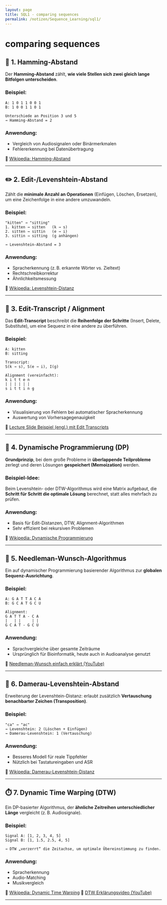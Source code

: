```yaml
---
layout: page
title: SQL1 - comparing sequences
permalink: /notizen/Sequence_Learning/sql1/
---
```


# comparing sequences

## 📏 1. Hamming-Abstand

Der **Hamming-Abstand** zählt, **wie viele Stellen sich zwei gleich lange Bitfolgen unterscheiden**.

### Beispiel:
```
A: 1 0 1 1 0 0 1  
B: 1 0 0 1 1 0 1

Unterschiede an Position 3 und 5  
→ Hamming-Abstand = 2
```

### Anwendung:
- Vergleich von Audiosignalen oder Binärmerkmalen
- Fehlererkennung bei Datenübertragung

🔗 [Wikipedia: Hamming-Abstand](https://de.wikipedia.org/wiki/Hamming-Abstand)

---

## ✏️ 2. Edit-/Levenshtein-Abstand

Zählt die **minimale Anzahl an Operationen** (Einfügen, Löschen, Ersetzen), um eine Zeichenfolge in eine andere umzuwandeln.

### Beispiel:
```
"kitten" → "sitting"
1. kitten → sitten   (k → s)
2. sitten → sittin   (e → i)
3. sittin → sitting  (g anhängen)

→ Levenshtein-Abstand = 3
```

### Anwendung:
- Spracherkennung (z. B. erkannte Wörter vs. Zieltext)
- Rechtschreibkorrektur
- Ähnlichkeitsmessung

🔗 [Wikipedia: Levenshtein-Distanz](https://de.wikipedia.org/wiki/Levenshtein-Distanz)

---

## 🧾 3. Edit-Transcript / Alignment

Das **Edit-Transcript** beschreibt die **Reihenfolge der Schritte** (Insert, Delete, Substitute), um eine Sequenz in eine andere zu überführen.

### Beispiel:
```
A: kitten  
B: sitting

Transcript:
S(k → s), S(e → i), I(g)

Alignment (vereinfacht):
k i t t e n
| | | | | |
s i t t i n g
```

### Anwendung:
- Visualisierung von Fehlern bei automatischer Spracherkennung
- Auswertung von Vorhersagegenauigkeit

🔗 [Lecture Slide Beispiel (engl.) mit Edit Transcripts](https://web.stanford.edu/class/cs124/lec/med.pdf)

---

## 🔁 4. Dynamische Programmierung (DP)

**Grundprinzip**, bei dem große Probleme in **überlappende Teilprobleme** zerlegt und deren Lösungen **gespeichert (Memoization)** werden.

### Beispiel-Idee:
Beim Levenshtein- oder DTW-Algorithmus wird eine Matrix aufgebaut, die **Schritt für Schritt die optimale Lösung** berechnet, statt alles mehrfach zu prüfen.

### Anwendung:
- Basis für Edit-Distanzen, DTW, Alignment-Algorithmen
- Sehr effizient bei rekursiven Problemen

🔗 [Wikipedia: Dynamische Programmierung](https://de.wikipedia.org/wiki/Dynamische_Programmierung)

---

## 🧬 5. Needleman-Wunsch-Algorithmus

Ein auf dynamischer Programmierung basierender Algorithmus zur **globalen Sequenz-Ausrichtung**.

### Beispiel:
```
A: G A T T A C A  
B: G C A T G C U

Alignment:
G A T T A - C A
|   | |     | |
G C A T - G C U
```

### Anwendung:
- Sprachvergleiche über gesamte Zeiträume
- Ursprünglich für Bioinformatik, heute auch in Audioanalyse genutzt

🔗 [Needleman-Wunsch einfach erklärt (YouTube)](https://www.youtube.com/watch?v=3hcaVyX00_4)

---

## 🔄 6. Damerau-Levenshtein-Abstand

Erweiterung der Levenshtein-Distanz: erlaubt zusätzlich **Vertauschung benachbarter Zeichen (Transposition)**.

### Beispiel:
```
"ca" → "ac"
→ Levenshtein: 2 (Löschen + Einfügen)
→ Damerau-Levenshtein: 1 (Vertauschung)
```

### Anwendung:
- Besseres Modell für reale Tippfehler
- Nützlich bei Tastatureingaben und ASR

🔗 [Wikipedia: Damerau-Levenshtein-Distanz](https://de.wikipedia.org/wiki/Damerau-Levenshtein-Distanz)

---

## ⏱️ 7. Dynamic Time Warping (DTW)

Ein DP-basierter Algorithmus, der **ähnliche Zeitreihen unterschiedlicher Länge** vergleicht (z. B. Audiosignale).

### Beispiel:
```
Signal A: [1, 2, 3, 4, 5]
Signal B: [1, 1.5, 2.5, 4, 5]

→ DTW „verzerrt“ die Zeitachse, um optimale Übereinstimmung zu finden.
```

### Anwendung:
- Spracherkennung
- Audio-Matching
- Musikvergleich

🔗 [Wikipedia: Dynamic Time Warping](https://de.wikipedia.org/wiki/Dynamic_Time_Warping)
🔗 [DTW Erklärungsvideo (YouTube)](https://www.youtube.com/watch?v=3dZ_0s8f3N8)

---
